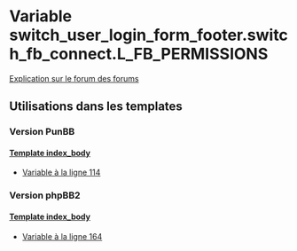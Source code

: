 # Variable switch_user_login_form_footer.switch_fb_connect.L_FB_PERMISSIONS
[Explication sur le forum des forums](http://forum.forumactif.com/t294113-listing-des-variables#switch_user_login_form_footer.switch_fb_connect.L_FB_PERMISSIONS)

## Utilisations dans les templates

### Version PunBB

#### [Template index_body](punbb/index_body.md)
* [Variable à la ligne 114](../punbb/index_body.tpl#L114)

### Version phpBB2

#### [Template index_body](subsilver/index_body.md)
* [Variable à la ligne 164](../subsilver/index_body.tpl#L164)